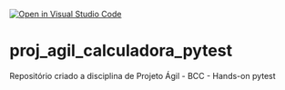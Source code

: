 [![Open in Visual Studio Code](https://classroom.github.com/assets/open-in-vscode-c66648af7eb3fe8bc4f294546bfd86ef473780cde1dea487d3c4ff354943c9ae.svg)](https://classroom.github.com/online_ide?assignment_repo_id=8277913&assignment_repo_type=AssignmentRepo)
# proj_agil_calculadora_pytest
Repositório criado a disciplina de Projeto Ágil - BCC - Hands-on pytest
